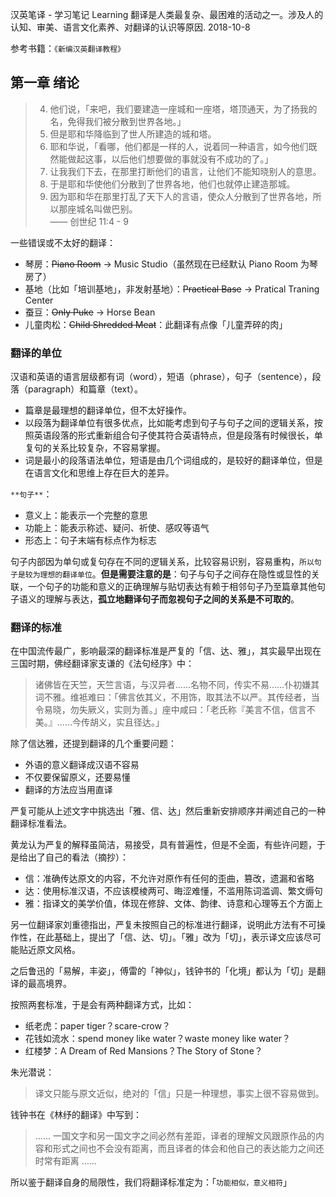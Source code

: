 汉英笔译 - 学习笔记
Learning
翻译是人类最复杂、最困难的活动之一。涉及人的认知、审美、语言文化素养、对翻译的认识等原因.
2018-10-8

参考书籍：`《新编汉英翻译教程》`

## 第一章  绪论



> 4. 他们说，「来吧，我们要建造一座城和一座塔，塔顶通天，为了扬我的名，免得我们被分散到世界各地。」
> 5. 但是耶和华降临到了世人所建造的城和塔。
> 6. 耶和华说，「看哪，他们都是一样的人，说着同一种语言，如今他们既然能做起这事，以后他们想要做的事就没有不成功的了。」
> 7. 让我我们下去，在那里打断他们的语言，让他们不能知晓别人的意思。
> 8. 于是耶和华使他们分散到了世界各地，他们也就停止建造那城。
> 9. 因为耶和华在那里打乱了天下人的言语，使众人分散到了世界各地，所以那座城名叫做巴别。<br> —— 创世纪 11:4 - 9
> 

一些错误或不太好的翻译：

- 琴房：~~Piano Room~~ →  Music Studio（虽然现在已经默认 Piano Room 为琴房了）
- 基地（比如「培训基地」，非发射基地）：~~Practical Base~~ → Pratical Traning Center
- 蚕豆：~~Only Puke~~ → Horse Bean
- 儿童肉松：~~Child Shredded Meat~~：此翻译有点像「儿童弄碎的肉」

### 翻译的单位

汉语和英语的语言层级都有词（word），短语（phrase），句子（sentence），段落（paragraph）和篇章（text）。

- 篇章是最理想的翻译单位，但不太好操作。
- 以段落为翻译单位有很多优点，比如能考虑到句子与句子之间的逻辑关系，按照英语段落的形式重新组合句子使其符合英语特点，但是段落有时候很长，单复句的关系比较复杂，不容易掌握。
- 词是最小的段落语法单位，短语是由几个词组成的，是较好的翻译单位，但是在语言文化和思维上存在巨大的差异。

`**句子**`：

- 意义上：能表示一个完整的意思
- 功能上：能表示称述、疑问、祈使、感叹等语气
- 形态上：句子末端有标点作为标志

句子内部因为单句或复句存在不同的逻辑关系，比较容易识别，容易重构，`所以句子是较为理想的翻译单位`。**但是需要注意的是**：句子与句子之间存在隐性或显性的关联，一个句子的功能和意义的正确理解与贴切表达有赖于相邻句子乃至篇章其他句子语义的理解与表达，**孤立地翻译句子而忽视句子之间的关系是不可取的**。

### 翻译的标准

在中国流传最广，影响最深的翻译标准是严复的「信、达、雅」，其实最早出现在三国时期，佛经翻译家支谦的《法句经序》中：

> 诸佛皆在天竺，天竺言语，与汉异者……名物不同，传实不易……仆初嫌其词不雅。维袛难曰：「佛言依其义，不用饰，取其法不以严。其传经者，当令易晓，勿失厥义，实则为善。」座中咸曰：「老氏称『美言不信，信言不美。』……今传胡义，实且径达。」

除了信达雅，还提到翻译的几个重要问题：

- 外语的意义翻译成汉语不容易
- 不仅要保留原义，还要易懂
- 翻译的方法应当用直译

严复可能从上述文字中挑选出「雅、信、达」然后重新安排顺序并阐述自己的一种翻译标准看法。

黄龙认为严复的解释虽简洁，易接受，具有普遍性，但是不全面，有些许问题，于是给出了自己的看法（摘抄）：

- 信：准确传达原文的内容，不允许对原作有任何的歪曲，篡改，遗漏和省略
- 达：使用标准汉语，不应该模棱两可、晦涩难懂，不滥用陈词滥调、繁文缛句
- 雅：指译文的美学价值，体现在修辞、文体、韵律、诗意和心理等五个方面上

另一位翻译家刘重德指出，严复未按照自己的标准进行翻译，说明此方法有不可操作性，在此基础上，提出了「信、达、切」。「雅」改为「切」，表示译文应该尽可能贴近原文风格。

之后鲁迅的「易解，丰姿」，傅雷的「神似」，钱钟书的「化境」都认为「切」是翻译的最高境界。

按照两套标准，于是会有两种翻译方式，比如：

- 纸老虎：paper tiger？scare-crow？
- 花钱如流水：spend money like water？waste money like water？
- 红楼梦：A Dream of Red Mansions？The Story of Stone？

朱光潜说：

> 译文只能与原文近似，绝对的「信」只是一种理想，事实上很不容易做到。

钱钟书在《林纾的翻译》中写到：

> …… 一国文字和另一国文字之间必然有差距，译者的理解文风跟原作品的内容和形式之间也不会没有距离，而且译者的体会和他自己的表达能力之间还时常有距离 ……

所以鉴于翻译自身的局限性，我们将翻译标准定为：「`功能相似，意义相符`」